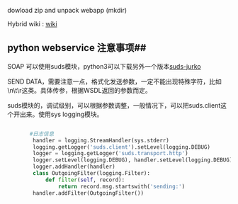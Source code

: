 dowload zip and unpack webapp (mkdir)

Hybrid wiki : <a href="https://gitcafe.com/leewind/leewind-experiment/wiki/%E8%87%AA%E5%8A%A8%E5%8C%96%E6%9E%84%E5%BB%BA-Hybrid%E5%A4%A7%E7%89%88%E6%9C%AC%E6%89%93%E5%8C%85%E5%B7%A5%E5%85%B7">wiki</a>

## python webservice 注意事项##

SOAP 可以使用suds模块，python3可以下载另外一个版本<a href="https://pypi.python.org/pypi/suds-jurko/0.4.1.jurko.3">suds-jurko</a>

SEND DATA，需要注意一点，格式化发送参数，一定不能出现特殊字符，比如\n\t\r这类。具体传参，根据WSDL返回的参数而定。

 suds模块的，调试级别，可以根据参数调整，一般情况下，可以把suds.client这个开出来。使用sys  logging模块。
 
 
 ```python 
 
        #日志信息
         handler = logging.StreamHandler(sys.stderr)
         logging.getLogger('suds.client').setLevel(logging.DEBUG)
         logger = logging.getLogger('suds.transport.http')
         logger.setLevel(logging.DEBUG), handler.setLevel(logging.DEBUG)
         logger.addHandler(handler)
         class OutgoingFilter(logging.Filter):
             def filter(self, record):
                 return record.msg.startswith('sending:')
         handler.addFilter(OutgoingFilter())
      
 ```